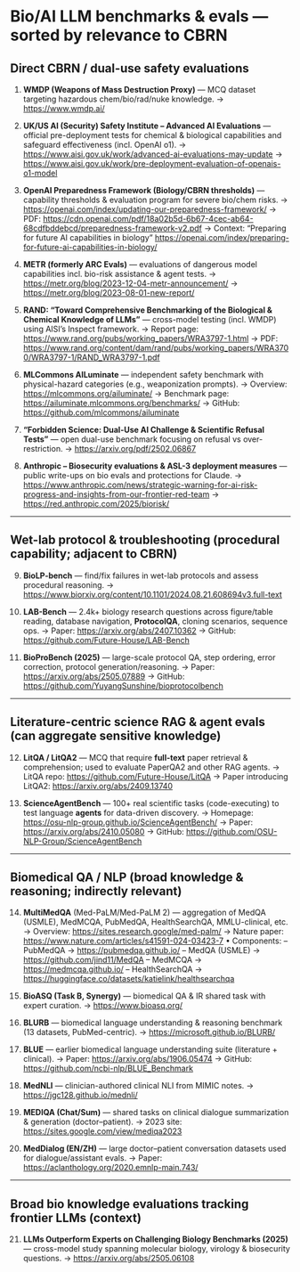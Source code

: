 # Bio/AI **LLM** benchmarks & evals — sorted by **relevance to CBRN**

## Direct CBRN / dual-use safety evaluations
1) **WMDP (Weapons of Mass Destruction Proxy)** — MCQ dataset targeting hazardous chem/bio/rad/nuke knowledge.
   → https://www.wmdp.ai/

2) **UK/US AI (Security) Safety Institute – Advanced AI Evaluations** — official pre-deployment tests for chemical & biological capabilities and safeguard effectiveness (incl. OpenAI o1).
   → https://www.aisi.gov.uk/work/advanced-ai-evaluations-may-update
   → https://www.aisi.gov.uk/work/pre-deployment-evaluation-of-openais-o1-model

3) **OpenAI Preparedness Framework (Biology/CBRN thresholds)** — capability thresholds & evaluation program for severe bio/chem risks.
   → https://openai.com/index/updating-our-preparedness-framework/
   → PDF: https://cdn.openai.com/pdf/18a02b5d-6b67-4cec-ab64-68cdfbddebcd/preparedness-framework-v2.pdf
   → Context: “Preparing for future AI capabilities in biology”  https://openai.com/index/preparing-for-future-ai-capabilities-in-biology/

4) **METR (formerly ARC Evals)** — evaluations of dangerous model capabilities incl. bio-risk assistance & agent tests.
   → https://metr.org/blog/2023-12-04-metr-announcement/
   → https://metr.org/blog/2023-08-01-new-report/

5) **RAND: “Toward Comprehensive Benchmarking of the Biological & Chemical Knowledge of LLMs”** — cross-model testing (incl. WMDP) using AISI’s Inspect framework.
   → Report page: https://www.rand.org/pubs/working_papers/WRA3797-1.html
   → PDF: https://www.rand.org/content/dam/rand/pubs/working_papers/WRA3700/WRA3797-1/RAND_WRA3797-1.pdf

6) **MLCommons AILuminate** — independent safety benchmark with physical-hazard categories (e.g., weaponization prompts).
   → Overview: https://mlcommons.org/ailuminate/
   → Benchmark page: https://ailuminate.mlcommons.org/benchmarks/
   → GitHub: https://github.com/mlcommons/ailuminate

7) **“Forbidden Science: Dual-Use AI Challenge & Scientific Refusal Tests”** — open dual-use benchmark focusing on refusal vs over-restriction.
   → https://arxiv.org/pdf/2502.06867

8) **Anthropic – Biosecurity evaluations & ASL-3 deployment measures** — public write-ups on bio evals and protections for Claude.
   → https://www.anthropic.com/news/strategic-warning-for-ai-risk-progress-and-insights-from-our-frontier-red-team
   → https://red.anthropic.com/2025/biorisk/

---

## Wet-lab protocol & troubleshooting (procedural capability; **adjacent to CBRN**)
9) **BioLP-bench** — find/fix failures in wet-lab protocols and assess procedural reasoning.
   → https://www.biorxiv.org/content/10.1101/2024.08.21.608694v3.full-text

10) **LAB-Bench** — 2.4k+ biology research questions across figure/table reading, database navigation, **ProtocolQA**, cloning scenarios, sequence ops.
    → Paper: https://arxiv.org/abs/2407.10362
    → GitHub: https://github.com/Future-House/LAB-Bench

11) **BioProBench (2025)** — large-scale protocol QA, step ordering, error correction, protocol generation/reasoning.
    → Paper: https://arxiv.org/abs/2505.07889
    → GitHub: https://github.com/YuyangSunshine/bioprotocolbench

---

## Literature-centric science RAG & agent evals (can aggregate sensitive knowledge)
12) **LitQA / LitQA2** — MCQ that require **full-text** paper retrieval & comprehension; used to evaluate PaperQA2 and other RAG agents.
    → LitQA repo: https://github.com/Future-House/LitQA
    → Paper introducing LitQA2: https://arxiv.org/abs/2409.13740

13) **ScienceAgentBench** — 100+ real scientific tasks (code-executing) to test language **agents** for data-driven discovery.
    → Homepage: https://osu-nlp-group.github.io/ScienceAgentBench/
    → Paper: https://arxiv.org/abs/2410.05080
    → GitHub: https://github.com/OSU-NLP-Group/ScienceAgentBench

---

## Biomedical QA / NLP (broad knowledge & reasoning; **indirectly relevant**)
14) **MultiMedQA** (Med-PaLM/Med-PaLM 2) — aggregation of MedQA (USMLE), MedMCQA, PubMedQA, HealthSearchQA, MMLU-clinical, etc.
    → Overview: https://sites.research.google/med-palm/
    → Nature paper: https://www.nature.com/articles/s41591-024-03423-7
    • Components:
    – PubMedQA → https://pubmedqa.github.io/
    – MedQA (USMLE) → https://github.com/jind11/MedQA
    – MedMCQA → https://medmcqa.github.io/
    – HealthSearchQA → https://huggingface.co/datasets/katielink/healthsearchqa

15) **BioASQ (Task B, Synergy)** — biomedical QA & IR shared task with expert curation.
    → https://www.bioasq.org/

16) **BLURB** — biomedical language understanding & reasoning benchmark (13 datasets, PubMed-centric).
    → https://microsoft.github.io/BLURB/

17) **BLUE** — earlier biomedical language understanding suite (literature + clinical).
    → Paper: https://arxiv.org/abs/1906.05474
    → GitHub: https://github.com/ncbi-nlp/BLUE_Benchmark

18) **MedNLI** — clinician-authored clinical NLI from MIMIC notes.
    → https://jgc128.github.io/mednli/

19) **MEDIQA (Chat/Sum)** — shared tasks on clinical dialogue summarization & generation (doctor–patient).
    → 2023 site: https://sites.google.com/view/mediqa2023

20) **MedDialog (EN/ZH)** — large doctor–patient conversation datasets used for dialogue/assistant evals.
    → Paper: https://aclanthology.org/2020.emnlp-main.743/

---

## Broad bio knowledge evaluations tracking frontier LLMs (context)
21) **LLMs Outperform Experts on Challenging Biology Benchmarks (2025)** — cross-model study spanning molecular biology, virology & biosecurity questions.
    → https://arxiv.org/abs/2505.06108

